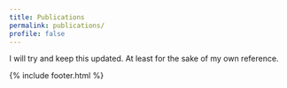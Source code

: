 ```yaml
---
title: Publications
permalink: publications/
profile: false
---
```


I will try and keep this updated. At least for the sake of my own reference.

{% include footer.html %}
